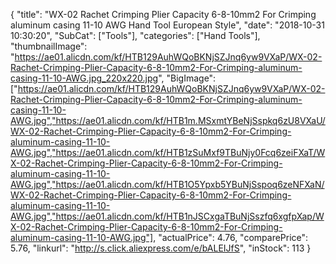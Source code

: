 {
	"title": "WX-02 Rachet Crimping Plier Capacity 6-8-10mm2 For Crimping aluminum casing 11-10 AWG Hand Tool European Style",
	"date": "2018-10-31 10:30:20",
	"SubCat": ["Tools"],
	"categories": ["Hand Tools"],
	"thumbnailImage": "https://ae01.alicdn.com/kf/HTB129AuhWQoBKNjSZJnq6yw9VXaP/WX-02-Rachet-Crimping-Plier-Capacity-6-8-10mm2-For-Crimping-aluminum-casing-11-10-AWG.jpg_220x220.jpg",
	"BigImage": ["https://ae01.alicdn.com/kf/HTB129AuhWQoBKNjSZJnq6yw9VXaP/WX-02-Rachet-Crimping-Plier-Capacity-6-8-10mm2-For-Crimping-aluminum-casing-11-10-AWG.jpg","https://ae01.alicdn.com/kf/HTB1m.MSxmtYBeNjSspkq6zU8VXaU/WX-02-Rachet-Crimping-Plier-Capacity-6-8-10mm2-For-Crimping-aluminum-casing-11-10-AWG.jpg","https://ae01.alicdn.com/kf/HTB1zSuMxf9TBuNjy0Fcq6zeiFXaT/WX-02-Rachet-Crimping-Plier-Capacity-6-8-10mm2-For-Crimping-aluminum-casing-11-10-AWG.jpg","https://ae01.alicdn.com/kf/HTB1O5Ypxb5YBuNjSspoq6zeNFXaN/WX-02-Rachet-Crimping-Plier-Capacity-6-8-10mm2-For-Crimping-aluminum-casing-11-10-AWG.jpg","https://ae01.alicdn.com/kf/HTB1nJSCxgaTBuNjSszfq6xgfpXap/WX-02-Rachet-Crimping-Plier-Capacity-6-8-10mm2-For-Crimping-aluminum-casing-11-10-AWG.jpg"],
	"actualPrice": 4.76,
	"comparePrice": 5.76,
	"linkurl": "http://s.click.aliexpress.com/e/bALEIJfS",
	"inStock": 113
}
